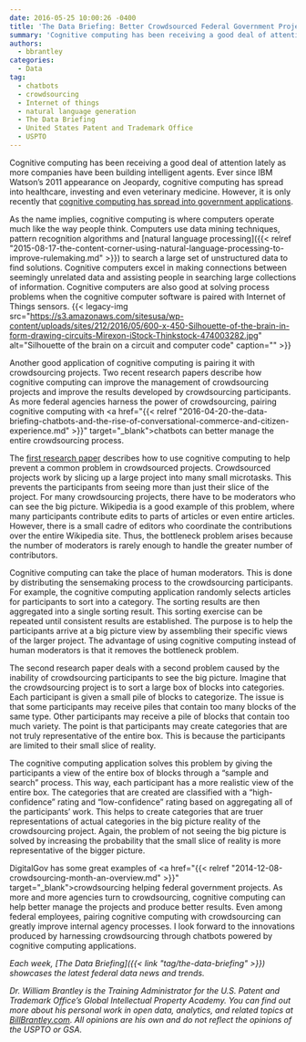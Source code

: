 ```yaml
---
date: 2016-05-25 10:00:26 -0400
title: 'The Data Briefing: Better Crowdsourced Federal Government Projects Through Cognitive Computing'
summary: 'Cognitive computing has been receiving a good deal of attention lately as more companies have been building intelligent agents. Ever since IBM Watson&#8217;s 2011 appearance on Jeopardy, cognitive computing has spread into healthcare, investing and even veterinary medicine. However, it is only recently that cognitive computing has spread into government applications. As the name implies,'
authors:
  - bbrantley
categories:
  - Data
tag:
  - chatbots
  - crowdsourcing
  - Internet of things
  - natural language generation
  - The Data Briefing
  - United States Patent and Trademark Office
  - USPTO
---
```


Cognitive computing has been receiving a good deal of attention lately as more companies have been building intelligent agents. Ever since IBM Watson&#8217;s 2011 appearance on Jeopardy, cognitive computing has spread into healthcare, investing and even veterinary medicine. However, it is only recently that <a href="http://www.govtech.com/data/3-Ways-Cognitive-Computing-Can-Be-Good-for-Government.html" target="_blank">cognitive computing has spread into government applications</a>.

As the name implies, cognitive computing is where computers operate much like the way people think. Computers use data mining techniques, pattern recognition algorithms and [natural language processing]({{< relref "2015-08-17-the-content-corner-using-natural-language-processing-to-improve-rulemaking.md" >}}) to search a large set of unstructured data to find solutions. Cognitive computers excel in making connections between seemingly unrelated data and assisting people in searching large collections of information. Cognitive computers are also good at solving process problems when the cognitive computer software is paired with Internet of Things sensors. {{< legacy-img src="https://s3.amazonaws.com/sitesusa/wp-content/uploads/sites/212/2016/05/600-x-450-Silhouette-of-the-brain-in-form-drawing-circuits-Mirexon-iStock-Thinkstock-474003282.jpg" alt="Silhouette of the brain on a circuit and computer code" caption="" >}} 

Another good application of cognitive computing is pairing it with crowdsourcing projects. Two recent research papers describe how cognitive computing can improve the management of crowdsourcing projects and improve the results developed by crowdsourcing participants. As more federal agencies harness the power of crowdsourcing, pairing cognitive computing with <a href="{{< relref "2016-04-20-the-data-briefing-chatbots-and-the-rise-of-conversational-commerce-and-citizen-experience.md" >}}" target="_blank">chatbots</a> can better manage the entire crowdsourcing process.

The <a href="http://dl.acm.org/citation.cfm?id=2858036.2858364" target="_blank">first research paper</a> describes how to use cognitive computing to help prevent a common problem in crowdsourced projects. Crowdsourced projects work by slicing up a large project into many small microtasks. This prevents the participants from seeing more than just their slice of the project. For many crowdsourcing projects, there have to be moderators who can see the big picture. Wikipedia is a good example of this problem, where many participants contribute edits to parts of articles or even entire articles. However, there is a small cadre of editors who coordinate the contributions over the entire Wikipedia site. Thus, the bottleneck problem arises because the number of moderators is rarely enough to handle the greater number of contributors.

Cognitive computing can take the place of human moderators. This is done by distributing the sensemaking process to the crowdsourcing participants. For example, the cognitive computing application randomly selects articles for participants to sort into a category. The sorting results are then aggregated into a single sorting result. This sorting exercise can be repeated until consistent results are established. The purpose is to help the participants arrive at a big picture view by assembling their specific views of the larger project. The advantage of using cognitive computing instead of human moderators is that it removes the bottleneck problem.

The second research paper deals with a second problem caused by the inability of crowdsourcing participants to see the big picture. Imagine that the crowdsourcing project is to sort a large box of blocks into categories. Each participant is given a small pile of blocks to categorize. The issue is that some participants may receive piles that contain too many blocks of the same type. Other participants may receive a pile of blocks that contain too much variety. The point is that participants may create categories that are not truly representative of the entire box. This is because the participants are limited to their small slice of reality.

The cognitive computing application solves this problem by giving the participants a view of the entire box of blocks through a “sample and search” process. This way, each participant has a more realistic view of the entire box. The categories that are created are classified with a “high-confidence” rating and “low-confidence” rating based on aggregating all of the participants’ work. This helps to create categories that are truer representations of actual categories in the big picture reality of the crowdsourcing project. Again, the problem of not seeing the big picture is solved by increasing the probability that the small slice of reality is more representative of the bigger picture.

DigitalGov has some great examples of <a href="{{< relref "2014-12-08-crowdsourcing-month-an-overview.md" >}}" target="_blank">crowdsourcing helping federal government projects</a>. As more and more agencies turn to crowdsourcing, cognitive computing can help better manage the projects and produce better results. Even among federal employees, pairing cognitive computing with crowdsourcing can greatly improve internal agency processes. I look forward to the innovations produced by harnessing crowdsourcing through chatbots powered by cognitive computing applications.

_Each week, [The Data Briefing]({{< link "tag/the-data-briefing" >}}) showcases the latest federal data news and trends._

_Dr. William Brantley is the Training Administrator for the U.S. Patent and Trademark Office’s Global Intellectual Property Academy. You can find out more about his personal work in open data, analytics, and related topics at <a href="http://billbrantley.com" target="_blank">BillBrantley.com</a>. All opinions are his own and do not reflect the opinions of the USPTO or GSA._